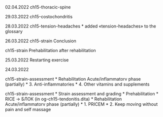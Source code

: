 02.04.2022
ch15-thoracic-spine

29.03.2022
ch15-сostochondritis

28.03.2022
ch15-tension-headaches
	* added «tension-headaches» to the glossary

26.03.2022
ch15-strain Conclusion

ch15-strain Prehabilitation after rehabilitation

25.03.2022
Restarting exercise

24.03.2022

ch15-strain-assessment
	* Rehabilitation Acute/inflammatorv phase (partially)
		* 3. Anti-inflammatories
		* 4. Other vitamins and supplements

ch15-strain-assessment
	* Strain assessment and grading
	* Prehabilitation
	* RICE → БЛОК (in og-ch15-tendonitis.dita)
	* Rehabilitation Acute/inflammatorv phase (partially)
		* 1. PRICEM
		* 2. Keep moving without pain and self massage
